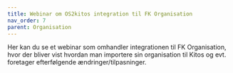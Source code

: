 ```yaml
---
title: Webinar om OS2kitos integration til FK Organisation
nav_order: 7
parent: Organisation
---
```

Her kan du se et webinar som omhandler integrationen til FK Organisation, hvor der bliver vist hvordan man importere sin organisation til Kitos og evt. foretager efterfølgende ændringer/tilpasninger.
